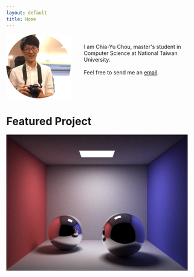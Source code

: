 ```yaml
---
layout: default
title: Home
---
```


<img align="left" src="./assets/img/photo.png" width="170px">
<ul style="padding-left: 205px; padding-top: 25px;">
    I am Chia-Yu Chou, master's student in Computer Science at National Taiwan University. <br/><br/> Feel free to send me an <a href="mailto:xh5a5n6k6@gmail.com">email</a>.<br/>
</ul><br/><br/><br/>

<h1>Featured Project</h1>
<a href="https://github.com/xh5a5n6k6/cadise/"><img src="./assets/img/cornell-box-sphere.jpg" width="480px"></a>
